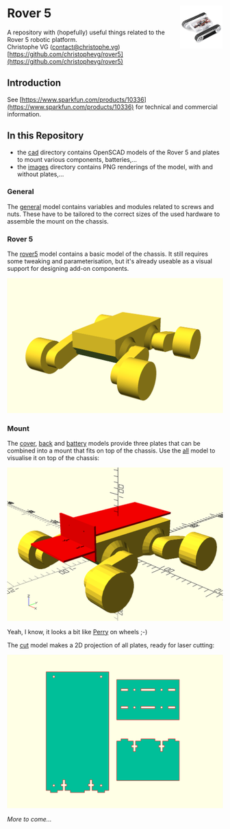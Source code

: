 <h1><img src="images/rover5.png" align="right" width="100">Rover 5</h1>


A repository with (hopefully) useful things related to the Rover 5 robotic platform.  
Christophe VG (<contact@christophe.vg>)  
[https://github.com/christophevg/rover5](https://github.com/christophevg/rover5)

## Introduction

See [https://www.sparkfun.com/products/10336](https://www.sparkfun.com/products/10336) for technical and commercial information.

## In this Repository

* the [cad](cad) directory contains OpenSCAD models of the Rover 5 and plates to mount various components, batteries,...
* the [images](images) directory contains PNG renderings of the model, with and without plates,...

### General

The [general](cad/general.scad) model contains variables and modules related to screws and nuts. These have to be tailored to the correct sizes of the used hardware to assemble the mount on the chassis.

### Rover 5

The [rover5](cad/rover5.scad) model contains a basic model of the chassis. It still requires some tweaking and parameterisation, but it's already useable as a visual support for designing add-on components.

![](images/rover5-render.png)

### Mount

The [cover](cad/cover.scad), [back](cad/back.scad) and [battery](cad/battery.scad) models provide three plates that can be combined into a mount that fits on top of the chassis. Use the [all](cad/all.scad) model to visualise it on top of the chassis:

![](images/rover5-mount-render.png)

Yeah, I know, it looks a bit like [Perry](https://en.wikipedia.org/wiki/Perry_the_Platypus) on wheels ;-)

The [cut](cad/cut.scad) model makes a 2D projection of all plates, ready for laser cutting:

![](images/rover5-mount-cut.png)

_More to come..._
